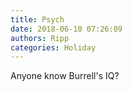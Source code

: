 ```yaml
---
title: Psych
date: 2018-06-10 07:26:09
authors: Ripp
categories: Holiday
---
```


 Anyone know Burrell's IQ?